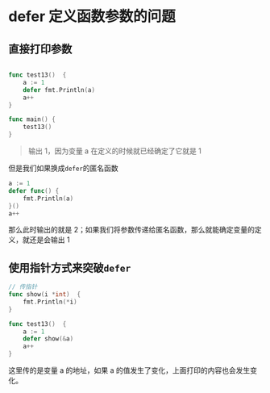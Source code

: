# defer 定义函数参数的问题

## 直接打印参数

```go

func test13()  {
	a := 1
	defer fmt.Println(a)
	a++
}

func main() {
	test13()
}
```

> 输出 1，因为变量 a 在定义的时候就已经确定了它就是 1

但是我们如果换成`defer`的匿名函数

```go
a := 1
defer func() {
	fmt.Println(a)
}()
a++
```

那么此时输出的就是 2；如果我们将参数传递给匿名函数，那么就能确定变量的定义，就还是会输出 1

## 使用指针方式来突破`defer`

```go
// 传指针
func show(i *int)  {
	fmt.Println(*i)
}

func test13()  {
	a := 1
	defer show(&a)
	a++
}
```

这里传的是变量 a 的地址，如果 a 的值发生了变化，上面打印的内容也会发生变化。
